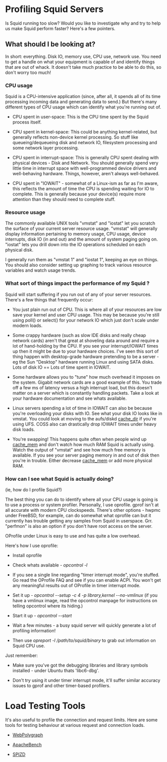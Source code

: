 # Profiling Squid Servers

Is Squid running too slow? Would you like to investigate why and try to
help us make Squid perform faster? Here's a few pointers.

## What should I be looking at?

In short: everything. Disk IO, memory use, CPU use, network use. You
need to get a handle on what your equipment is capable of and identify
things that are out of whack. It doesn't take much practice to be able
to do this, so don't worry too much\!

### CPU usage

Squid is a CPU-intensive application (since, after all, it spends all of
its time processing incoming data and generating data to send.) But
there's many different types of CPU usage which can identify what you're
running out of.

  - CPU spent in user-space: This is the CPU time spent by the Squid
    process itself.

  - CPU spent in kernel-space: This could be anything kernel-related,
    but generally reflects non-device kernel processing. So stuff like
    queueing/dequeueing disk and network IO, filesystem processing and
    some network layer processing.

  - CPU spent in interrupt-space: This is generally CPU spent dealing
    with physical devices - Disk and Network. You should generally spend
    very little time in interrupt space with well-programmed device
    drivers and well-behaving hardware. Things, however, aren't always
    well-behaved.

  - CPU spent in "IOWAIT" - somewhat of a Linux-ism as far as I'm aware,
    this reflects the amount of time the CPU is spending waiting for IO
    to complete. This is generally because your device(s) require more
    attention than they should need to complete stuff.

### Resource usage

The commonly available UNIX tools "vmstat" and "iostat" let you scratch
the surface of your current server resource usage. "vmstat" will
generally display information pertaining to memory usage, CPU usage,
device interrupts, disk IO (in and out) and the amount of system paging
going on. "iostat" lets you drill down into the IO operations scheduled
on each physical disk.

I generally run them as "vmstat 1" and "iostat 1", keeping an eye on
things. You should also consider setting up graphing to track various
resource variables and watch usage trends.

### What sort of things impact the performance of my Squid ?

Squid will start suffering if you run out of any of your server
resources. There's a few things that frequently occur:

  - You just plain run out of CPU. This is where all of your resources
    are low save your kernel and user CPU usage. This may be because
    you're still using poll() or select() for your network IO which just
    don't scale under modern loads.

  - Some crappy hardware (such as slow IDE disks and really cheap
    network cards) aren't that great at shoveling data around and
    require a lot of hand-holding by the CPU. If you see your
    interrupt/IOWAIT times up then it might be due to your hardware
    choices. I've seen this sort of thing happen with desktop-grade
    hardware pretending to be a server - eg the Sun "Desktop" hardware
    running Linux and using SATA disks. Lots of disk IO == Lots of time
    spent in IOWAIT.

  - Some hardware allows you to "tune" how much overhead it imposes on
    the system. Gigabit network cards are a good example of this. You
    trade off a few ms of latency versus a high interrupt load, but this
    doesn't matter on a server which is constantly handling packets.
    Take a look at your hardware documentation and see whats available.

  - Linux servers spending a lot of time in IOWAIT can also be because
    you're overloading your disks with IO. See what your disk IO looks
    like in vmstat. You could look at moving to the aufs/diskd
    [cache\_dir](http://www.squid-cache.org/Doc/config/cache_dir) if
    you're using UFS. COSS also can drastically drop IOWAIT times under
    heavy disk loads.

  - You're swapping\! This happens quite often when people wind up
    [cache\_mem](http://www.squid-cache.org/Doc/config/cache_mem) and
    don't watch how much RAM Squid is actually using. Watch the output
    of "vmstat" and see how much free memory is available. If you see
    your server paging memory in and out of disk then you're in trouble.
    Either decrease
    [cache\_mem](http://www.squid-cache.org/Doc/config/cache_mem) or
    add more physical RAM.

### How can I see what Squid is actually doing?

(ie, how do I profile Squid?)

The best thing you can do to identify where all your CPU usage is going
is to use a process or system profiler. Personally, I use oprofile.
gprof isn't at all accurate with modern CPU clockspeeds. There's other
options - hwpmc under FreeBSD, for example, can do somewhat what
oprofile can but it currently has trouble getting any samples from Squid
in userspace. Grr. "perfmon" is also an option if you don't have root
access on the server.

OProfile under Linux is easy to use and has quite a low overhead.

Here's how I use oprofile:

  - Install oprofile

  - Check whats available - *opcontrol -l*

  - If you see a single line regarding "timer interrupt mode", you're
    stuffed. Go read the OProfile FAQ and see if you can enable ACPI.
    You won't get any meaningful results out of OProfile in timer
    interrupt mode.

  - Set it up - *opcontrol --setup -c 4 -p library,kernel --no-vmlinux*
    (if you have a vmlinux image, read the opcontrol manpage for
    instructions on telling opcontrol where its hiding.)

  - Start it up - *opcontrol --start*

  - Wait a few minutes - a busy squid server will quickly generate a lot
    of profiling information\!

  - Then use *opreport -l /path/to/squid/binary* to grab out information
    on Squid CPU use.

Just remember:

  - Make sure you've got the debugging libraries and library symbols
    installed - under Ubuntu thats 'libc6-dbg'.

  - Don't try using it under timer interrupt mode, it'll suffer similar
    accuracy issues to gprof and other timer-based profilers.

# Load Testing Tools

It's also useful to profile the connection and request limits. Here are
some tools for testing behaviour at various request and connection
loads.

  - [WebPolygraph](http://www.web-polygraph.org/)

  - [ApacheBench](http://httpd.apache.org/docs/current/programs/ab.html)

  - [SPIZD](http://sourceforge.net/projects/spizd/)
